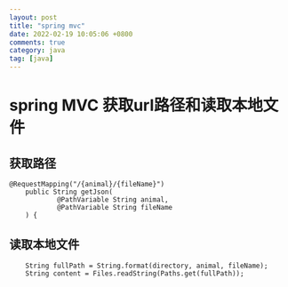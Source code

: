 ```yaml
---
layout: post
title: "spring mvc"
date: 2022-02-19 10:05:06 +0800
comments: true
category: java
tag: [java]
---
```




#  spring MVC 获取url路径和读取本地文件


## 获取路径
```
@RequestMapping("/{animal}/{fileName}")
    public String getJson(
            @PathVariable String animal,
            @PathVariable String fileName
    ) {
```



## 读取本地文件

```
    String fullPath = String.format(directory, animal, fileName);
	String content = Files.readString(Paths.get(fullPath));
```

